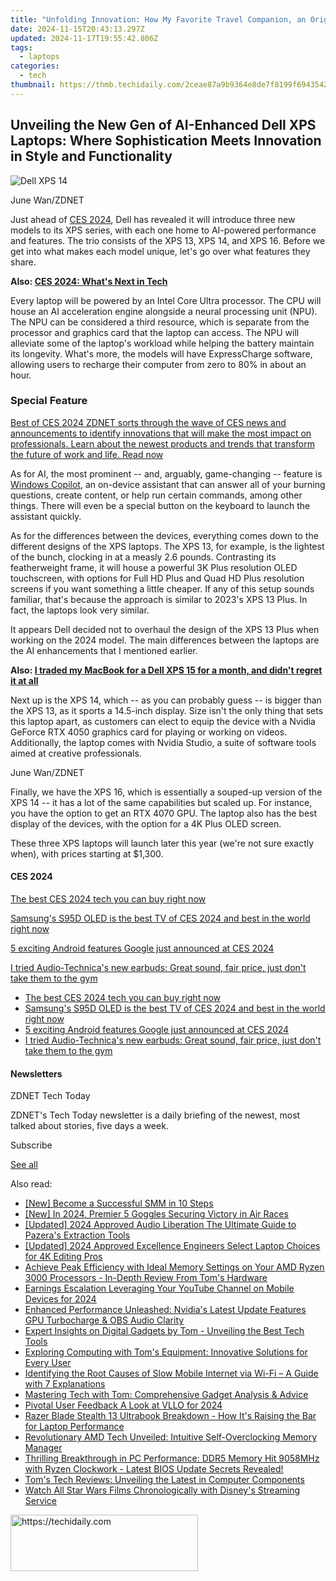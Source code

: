 ```yaml
---
title: "Unfolding Innovation: How My Favorite Travel Companion, an Origami Laptop Case, Blends Art and Functionality | ZDNet"
date: 2024-11-15T20:43:13.297Z
updated: 2024-11-17T19:55:42.806Z
tags:
  - laptops
categories:
  - tech
thumbnail: https://thmb.techidaily.com/2ceae87a9b9364e8de7f8199f6943542799e9e444d1e94cece6744b91d0b78e1.jpg
---
```


## Unveiling the New Gen of AI-Enhanced Dell XPS Laptops: Where Sophistication Meets Innovation in Style and Functionality

![Dell XPS 14](https://www.zdnet.com/a/img/resize/312c12a1f227f2063f736624368ec85d28065e5e/2024/01/04/d3046b31-48bf-410b-a5c9-9e5c036f1dd7/ru09j7k.jpg?auto=webp&width=1280)

June Wan/ZDNET

Just ahead of [CES 2024](https://www.zdnet.com/topic/ces-2024/), Dell has revealed it will introduce three new models to its XPS series, with each one home to AI-powered performance and features. The trio consists of the XPS 13, XPS 14, and XPS 16\. Before we get into what makes each model unique, let's go over what features they share.

**Also: [CES 2024: What's Next in Tech](https://www.zdnet.com/collection/ces-2024-whats-next-in-tech/)**

Every laptop will be powered by an Intel Core Ultra processor. The CPU will house an AI acceleration engine alongside a neural processing unit (NPU). The NPU can be considered a third resource, which is separate from the processor and graphics card that the laptop can access. The NPU will alleviate some of the laptop's workload while helping the battery maintain its longevity. What's more, the models will have ExpressCharge software, allowing users to recharge their computer from zero to 80% in about an hour.

### Special Feature

[Best of CES 2024 ZDNET sorts through the wave of CES news and announcements to identify innovations that will make the most impact on professionals. Learn about the newest products and trends that transform the future of work and life.  Read now](https://www.zdnet.com/collection/ces-2024/)

As for AI, the most prominent -- and, arguably, game-changing -- feature is [Windows Copilot](https://www.zdnet.com/article/microsoft-adding-more-ai-smarts-to-windows-11-via-copilot-and-dev-home/), an on-device assistant that can answer all of your burning questions, create content, or help run certain commands, among other things. There will even be a special button on the keyboard to launch the assistant quickly.

As for the differences between the devices, everything comes down to the different designs of the XPS laptops. The XPS 13, for example, is the lightest of the bunch, clocking in at a measly 2.6 pounds. Contrasting its featherweight frame, it will house a powerful 3K Plus resolution OLED touchscreen, with options for Full HD Plus and Quad HD Plus resolution screens if you want something a little cheaper. If any of this setup sounds familiar, that's because the approach is similar to 2023's XPS 13 Plus. In fact, the laptops look very similar.

It appears Dell decided not to overhaul the design of the XPS 13 Plus when working on the 2024 model. The main differences between the laptops are the AI enhancements that I mentioned earlier.

**Also: [I traded my MacBook for a Dell XPS 15 for a month, and didn't regret it at all](https://www.zdnet.com/article/i-traded-my-macbook-for-a-dell-xps-15-for-a-month-and-didnt-regret-it-at-all/)**

Next up is the XPS 14, which -- as you can probably guess -- is bigger than the XPS 13, as it sports a 14.5-inch display. Size isn't the only thing that sets this laptop apart, as customers can elect to equip the device with a Nvidia GeForce RTX 4050 graphics card for playing or working on videos. Additionally, the laptop comes with Nvidia Studio, a suite of software tools aimed at creative professionals.

June Wan/ZDNET

Finally, we have the XPS 16, which is essentially a souped-up version of the XPS 14 -- it has a lot of the same capabilities but scaled up. For instance, you have the option to get an RTX 4070 GPU. The laptop also has the best display of the devices, with the option for a 4K Plus OLED screen.

These three XPS laptops will launch later this year (we're not sure exactly when), with prices starting at $1,300.

#### CES 2024

[The best CES 2024 tech you can buy right now](https://www.zdnet.com/article/the-best-ces-2024-tech-you-can-buy-right-now/ "The best CES 2024 tech you can buy right now")

[Samsung's S95D OLED is the best TV of CES 2024 and best in the world right now](https://www.zdnet.com/article/best-tv-of-ces-2024-samsung-s95d-oled/ "Samsung's S95D OLED is the best TV of CES 2024 and best in the world right now")

[5 exciting Android features Google just announced at CES 2024](https://www.zdnet.com/article/5-exciting-android-features-google-just-announced-at-ces-2024/ "5 exciting Android features Google just announced at CES 2024")

[I tried Audio-Technica's new earbuds: Great sound, fair price, just don't take them to the gym](https://www.zdnet.com/article/i-tried-audio-technicas-new-earbuds-great-sound-fair-price-just-dont-take-them-to-the-gym/ "I tried Audio-Technica's new earbuds: Great sound, fair price, just don't take them to the gym")

* [The best CES 2024 tech you can buy right now](https://www.zdnet.com/article/the-best-ces-2024-tech-you-can-buy-right-now/ "The best CES 2024 tech you can buy right now")
* [Samsung's S95D OLED is the best TV of CES 2024 and best in the world right now](https://www.zdnet.com/article/best-tv-of-ces-2024-samsung-s95d-oled/ "Samsung's S95D OLED is the best TV of CES 2024 and best in the world right now")
* [5 exciting Android features Google just announced at CES 2024](https://www.zdnet.com/article/5-exciting-android-features-google-just-announced-at-ces-2024/ "5 exciting Android features Google just announced at CES 2024")
* [I tried Audio-Technica's new earbuds: Great sound, fair price, just don't take them to the gym](https://www.zdnet.com/article/i-tried-audio-technicas-new-earbuds-great-sound-fair-price-just-dont-take-them-to-the-gym/ "I tried Audio-Technica's new earbuds: Great sound, fair price, just don't take them to the gym")

#### Newsletters

ZDNET Tech Today

ZDNET's Tech Today newsletter is a daily briefing of the newest, most talked about stories, five days a week.

 Subscribe

[See all](https://www.zdnet.com/newsletters/)

<ins class="adsbygoogle"
     style="display:block"
     data-ad-format="autorelaxed"
     data-ad-client="ca-pub-7571918770474297"
     data-ad-slot="1223367746"></ins>

<ins class="adsbygoogle"
     style="display:block"
     data-ad-client="ca-pub-7571918770474297"
     data-ad-slot="8358498916"
     data-ad-format="auto"
     data-full-width-responsive="true"></ins>

<span class="atpl-alsoreadstyle">Also read:</span>
<div><ul>
<li><a href="https://extra-hints.techidaily.com/new-become-a-successful-smm-in-10-steps/"><u>[New] Become a Successful SMM in 10 Steps</u></a></li>
<li><a href="https://fox-boxes.techidaily.com/new-in-2024-premier-5-goggles-securing-victory-in-air-races/"><u>[New] In 2024, Premier 5 Goggles Securing Victory in Air Races</u></a></li>
<li><a href="https://fox-links.techidaily.com/updated-2024-approved-audio-liberation-the-ultimate-guide-to-pazeras-extraction-tools/"><u>[Updated] 2024 Approved Audio Liberation The Ultimate Guide to Pazera's Extraction Tools</u></a></li>
<li><a href="https://fox-hovers.techidaily.com/updated-2024-approved-excellence-engineers-select-laptop-choices-for-4k-editing-pros/"><u>[Updated] 2024 Approved Excellence Engineers Select Laptop Choices for 4K Editing Pros</u></a></li>
<li><a href="https://hardware-reviews.techidaily.com/achieve-peak-efficiency-with-ideal-memory-settings-on-your-amd-ryzen-3000-processors-in-depth-review-from-toms-hardware/"><u>Achieve Peak Efficiency with Ideal Memory Settings on Your AMD Ryzen 3000 Processors - In-Depth Review From Tom's Hardware</u></a></li>
<li><a href="https://youtube-blog.techidaily.com/ngs-escalation-leveraging-your-youtube-channel-on-mobile-devices-for-2024/"><u>Earnings Escalation Leveraging Your YouTube Channel on Mobile Devices for 2024</u></a></li>
<li><a href="https://hardware-reviews.techidaily.com/enhanced-performance-unleashed-nvidias-latest-update-features-gpu-turbocharge-and-obs-audio-clarity/"><u>Enhanced Performance Unleashed: Nvidia's Latest Update Features GPU Turbocharge & OBS Audio Clarity</u></a></li>
<li><a href="https://hardware-reviews.techidaily.com/expert-insights-on-digital-gadgets-by-tom-unveiling-the-best-tech-tools/"><u>Expert Insights on Digital Gadgets by Tom - Unveiling the Best Tech Tools</u></a></li>
<li><a href="https://hardware-reviews.techidaily.com/exploring-computing-with-toms-equipment-innovative-solutions-for-every-user/"><u>Exploring Computing with Tom's Equipment: Innovative Solutions for Every User</u></a></li>
<li><a href="https://fox-that.techidaily.com/identifying-the-root-causes-of-slow-mobile-internet-via-wi-fi-a-guide-with-7-explanations/"><u>Identifying the Root Causes of Slow Mobile Internet via Wi-Fi – A Guide with 7 Explanations</u></a></li>
<li><a href="https://hardware-reviews.techidaily.com/mastering-tech-with-tom-comprehensive-gadget-analysis-and-advice/"><u>Mastering Tech with Tom: Comprehensive Gadget Analysis & Advice</u></a></li>
<li><a href="https://some-guidance.techidaily.com/pivotal-user-feedback-a-look-at-vllo-for-2024/"><u>Pivotal User Feedback A Look at VLLO for 2024</u></a></li>
<li><a href="https://buynow-tips.techidaily.com/razer-blade-stealth-13-ultrabook-breakdown-how-its-raising-the-bar-for-laptop-performance/"><u>Razer Blade Stealth 13 Ultrabook Breakdown - How It's Raising the Bar for Laptop Performance</u></a></li>
<li><a href="https://hardware-reviews.techidaily.com/revolutionary-amd-tech-unveiled-intuitive-self-overclocking-memory-manager/"><u>Revolutionary AMD Tech Unveiled: Intuitive Self-Overclocking Memory Manager</u></a></li>
<li><a href="https://hardware-reviews.techidaily.com/thrilling-breakthrough-in-pc-performance-ddr5-memory-hit-9058mhz-with-ryzen-clockwork-latest-bios-update-secrets-revealed/"><u>Thrilling Breakthrough in PC Performance: DDR5 Memory Hit 9058MHz with Ryzen Clockwork - Latest BIOS Update Secrets Revealed!</u></a></li>
<li><a href="https://hardware-reviews.techidaily.com/toms-tech-reviews-unveiling-the-latest-in-computer-components-t17239718670261/"><u>Tom's Tech Reviews: Unveiling the Latest in Computer Components</u></a></li>
<li><a href="https://technical-tips.techidaily.com/watch-all-star-wars-films-chronologically-with-disneys-streaming-service/"><u>Watch All Star Wars Films Chronologically with Disney's Streaming Service</u></a></li>
</ul></div>

<!-- affiliate ads begin -->
<a href="https://aligracehair.sjv.io/c/5597632/1925544/19272" target="_top" id="1925544">
  <img src="//a.impactradius-go.com/display-ad/19272-1925544" border="0" alt="https://techidaily.com" width="300" height="90"/>
</a>
<img height="0" width="0" src="https://aligracehair.sjv.io/i/5597632/1925544/19272" style="position:absolute;visibility:hidden;" border="0" />
<!-- affiliate ads end -->

